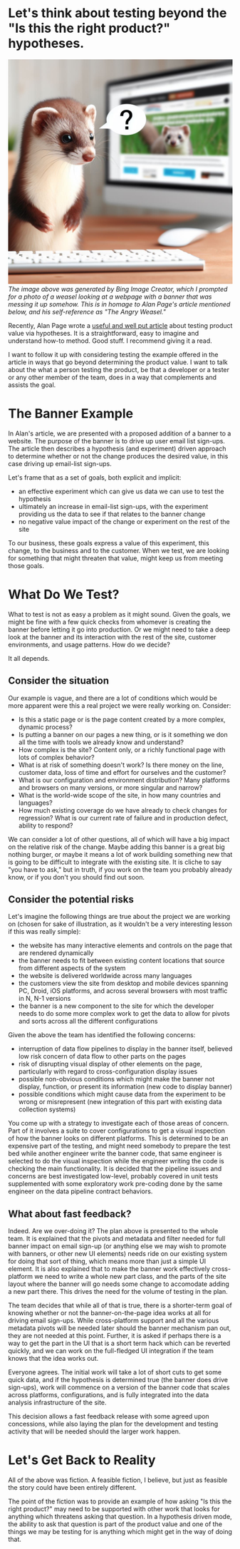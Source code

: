 Let's think about testing beyond the "Is this the right product?" hypotheses.
=========================
![A weasel contemplating a web page](/assets/weaseltestingawebpage.jpeg)
_The image above was generated by Bing Image Creator, which I prompted for a 
photo of a weasel looking at a webpage with a banner that was messing it up somehow. This is in homage to Alan
Page's article mentioned below, and his self-reference as "The Angry Weasel."_

Recently, Alan Page wrote a <a href="https://angryweasel.substack.com/p/the-other-side-of-the-door?r=ngs26&utm_campaign=post&utm_medium=web">useful and well put article</a>
about testing product value via hypotheses. It is a straightforward, easy to imagine and understand
how-to method. Good stuff. I recommend giving it a read.

I want to follow it up with considering testing the example offered in the article
in ways that go beyond determining the product value. I want to talk about
the what a person testing the product, be that a developer or a tester
or any other member of the team, does in a way that complements
and assists the goal.

The Banner Example
=========================
In Alan's article, we are presented with a proposed addition of a banner
to a website. The purpose of the banner is to drive up user email
list sign-ups. The article then describes a hypothesis (and experiment)
driven approach to determine whether or not the change produces the
desired value, in this case driving up email-list sign-ups.

Let's frame that as a set of goals, both explicit and implicit:
- an effective experiment which can give us data we can use to test the hypothesis
- ultimately an increase in email-list sign-ups, with the experiment providing us the data to see if that relates to the banner change
- no negative value impact of the change or experiment on the rest of the site

To our business, these goals express a value of this experiment, this change, to
the business and to the customer. When we test, we are looking for something that
might threaten that value, might keep us from meeting those goals.

What Do We Test?
=========================
What to test is not as easy a problem as it might sound. Given the goals,
we might be fine with a few quick checks from
whomever is creating the banner before letting it go into production. Or
we might need to take a deep look at the banner and its interaction
with the rest of the site, customer environments, and usage patterns. How
do we decide?

It all depends.

Consider the situation
-------------------------
Our example is vague, and there are a lot of conditions which
would be more apparent were this a real project we were really
working on. Consider:
- Is this a static page or is the page content created by a more complex, dynamic process?
- Is putting a banner on our pages a new thing, or is it something we don all the time with tools we already know and understand?
- How complex is the site? Content only, or a richly functional page with lots of complex behavior?
- What is at risk of something doesn't work? Is there money on the line, customer data, loss of time and effort for ourselves and the customer?
- What is our configuration and environment distribution? Many platforms and browsers on many versions, or more singular and narrow?
- What is the world-wide scope of the site, in how many countries and languages?
- How much existing coverage do we have already to check changes for regression? What is our current rate of failure and in production defect, ability to respond?

We can consider a lot of other questions, all of which will have a big
impact on the relative risk of the change. Maybe adding this banner is
a great big nothing burger, or maybe it means a lot of work building
something new that is going to be difficult to integrate with the existing
site. It is cliche to say "you have to ask," but in truth, if you
work on the team you probably already know, or if you don't
you should find out soon.

Consider the potential risks
-------------------------
Let's imagine the following things are true about the project we are working on (chosen
for sake of illustration, as it wouldn't be a very interesting lesson if this
was really simple):
- the website has many interactive elements and controls on the page that are rendered dynamically
- the banner needs to fit between existing content locations that source from different aspects of the system
- the website is delivered worldwide across many languages
- the customers view the site from desktop and mobile devices spanning PC, Droid, iOS platforms, and across several browsers with most traffic in N, N-1 versions
- the banner is a new component to the site for which the developer needs to do some more complex work to get the data to allow for pivots and sorts across all the different configurations

Given the above the team has identified the following concerns:
- interruption of data flow pipelines to display in the banner itself, believed low risk concern of data flow to other parts on the pages
- risk of disrupting visual display of other elements on the page, particularly with regard to cross-configuration display issues
- possible non-obvious conditions which might make the banner not display, function, or present its information (new code to display banner)
- possible conditions which might cause data from the experiment to be wrong or misrepresent (new integration of this part with existing data collection systems)

You come up with a strategy to investigate each of those areas of concern. Part of it involves a suite
to cover configurations to get a visual inspection of how the banner looks on different platforms. This is
determined to be an expensive part of the testing, and might need somebody to prepare the test bed
while another engineer write the banner code, that same engineer is selected to do the visual inspection while
the engineer writing the code is checking the main functionality. It is decided that the pipeline issues
and concerns are best investigated low-level, probably covered in unit tests supplemented with some
exploratory work pre-coding done by the same engineer on the data pipeline contract behaviors.

What about fast feedback?
------------------------
Indeed. Are we over-doing it? The plan above is presented to the whole team. It is explained that
the pivots and metadata and filter needed for full banner impact on email sign-up (or anything else we may wish to promote
with banners, or other new UI elements) needs ride on our existing system for doing that sort
of thing, which means more than just a simple UI element. It is also explained that to make the
banner work effectively cross-platform we need to write a whole new part class, and the parts of the site
layout where the banner will go needs some change to accomodate adding a new part there. This drives
the need for the volume of testing in the plan.

The team decides that while all of that is true, there is a shorter-term goal of knowing whether or
not the banner-on-the-page idea works at all for driving email sign-ups. While cross-platform support
and all the various metadata pivots will be needed later should the banner mechanism pan out, they are not needed
at this point. Further, it is asked if perhaps there is a way to get the part in the UI that is a short
term hack which can be reverted quickly, and we can work on the full-fledged UI integration if the team knows that
the idea works out.

Everyone agrees. The initial work will take a lot of short cuts to get some quick data, and if the hypothesis
is determined true (the banner does drive sign-ups), work will commence on a version of the banner code that
scales across platforms, configurations, and is fully integrated into the data analysis infrastructure of the site.

This decision allows a fast feedback release with some agreed upon concessions, while also laying the plan
for the development and testing activity that will be needed should the larger work happen.

Let's Get Back to Reality
========================
All of the above was fiction. A feasible fiction, I believe, but just as feasible the story could have been
entirely different.

The point of the fiction was to provide an example of how asking "Is this the right product?" may need to be supported
with other work that looks for anything which threatens asking that question. In a hypothesis driven mode, the ability
to ask that question is part of the product value and one of the things we may be testing for is anything which
might get in the way of doing that.
